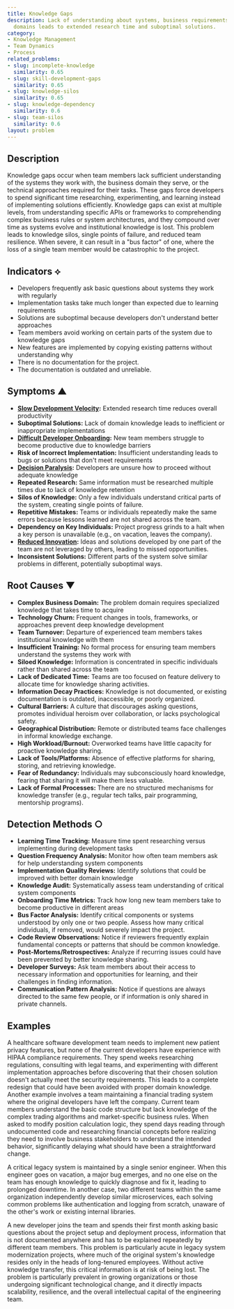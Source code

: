 ```yaml
---
title: Knowledge Gaps
description: Lack of understanding about systems, business requirements, or technical
  domains leads to extended research time and suboptimal solutions.
category:
- Knowledge Management
- Team Dynamics
- Process
related_problems:
- slug: incomplete-knowledge
  similarity: 0.65
- slug: skill-development-gaps
  similarity: 0.65
- slug: knowledge-silos
  similarity: 0.65
- slug: knowledge-dependency
  similarity: 0.6
- slug: team-silos
  similarity: 0.6
layout: problem
---
```


## Description

Knowledge gaps occur when team members lack sufficient understanding of the systems they work with, the business domain they serve, or the technical approaches required for their tasks. These gaps force developers to spend significant time researching, experimenting, and learning instead of implementing solutions efficiently. Knowledge gaps can exist at multiple levels, from understanding specific APIs or frameworks to comprehending complex business rules or system architectures, and they compound over time as systems evolve and institutional knowledge is lost. This problem leads to knowledge silos, single points of failure, and reduced team resilience. When severe, it can result in a "bus factor" of one, where the loss of a single team member would be catastrophic to the project.

## Indicators ⟡
- Developers frequently ask basic questions about systems they work with regularly
- Implementation tasks take much longer than expected due to learning requirements
- Solutions are suboptimal because developers don't understand better approaches
- Team members avoid working on certain parts of the system due to knowledge gaps
- New features are implemented by copying existing patterns without understanding why
- There is no documentation for the project.
- The documentation is outdated and unreliable.

## Symptoms ▲
- **[Slow Development Velocity](slow-development-velocity.md):** Extended research time reduces overall productivity
- **Suboptimal Solutions:** Lack of domain knowledge leads to inefficient or inappropriate implementations
- **[Difficult Developer Onboarding](difficult-developer-onboarding.md):** New team members struggle to become productive due to knowledge barriers
- **Risk of Incorrect Implementation:** Insufficient understanding leads to bugs or solutions that don't meet requirements
- **[Decision Paralysis](decision-paralysis.md):** Developers are unsure how to proceed without adequate knowledge
- **Repeated Research:** Same information must be researched multiple times due to lack of knowledge retention
- **Silos of Knowledge:** Only a few individuals understand critical parts of the system, creating single points of failure.
- **Repetitive Mistakes:** Teams or individuals repeatedly make the same errors because lessons learned are not shared across the team.
- **Dependency on Key Individuals:** Project progress grinds to a halt when a key person is unavailable (e.g., on vacation, leaves the company).
- **[Reduced Innovation](reduced-innovation.md):** Ideas and solutions developed by one part of the team are not leveraged by others, leading to missed opportunities.
- **Inconsistent Solutions:** Different parts of the system solve similar problems in different, potentially suboptimal ways.

## Root Causes ▼
- **Complex Business Domain:** The problem domain requires specialized knowledge that takes time to acquire
- **Technology Churn:** Frequent changes in tools, frameworks, or approaches prevent deep knowledge development
- **Team Turnover:** Departure of experienced team members takes institutional knowledge with them
- **Insufficient Training:** No formal process for ensuring team members understand the systems they work with
- **Siloed Knowledge:** Information is concentrated in specific individuals rather than shared across the team
- **Lack of Dedicated Time:** Teams are too focused on feature delivery to allocate time for knowledge sharing activities.
- **Information Decay Practices:** Knowledge is not documented, or existing documentation is outdated, inaccessible, or poorly organized.
- **Cultural Barriers:** A culture that discourages asking questions, promotes individual heroism over collaboration, or lacks psychological safety.
- **Geographical Distribution:** Remote or distributed teams face challenges in informal knowledge exchange.
- **High Workload/Burnout:** Overworked teams have little capacity for proactive knowledge sharing.
- **Lack of Tools/Platforms:** Absence of effective platforms for sharing, storing, and retrieving knowledge.
- **Fear of Redundancy:** Individuals may subconsciously hoard knowledge, fearing that sharing it will make them less valuable.
- **Lack of Formal Processes:** There are no structured mechanisms for knowledge transfer (e.g., regular tech talks, pair programming, mentorship programs).

## Detection Methods ○
- **Learning Time Tracking:** Measure time spent researching versus implementing during development tasks
- **Question Frequency Analysis:** Monitor how often team members ask for help understanding system components
- **Implementation Quality Reviews:** Identify solutions that could be improved with better domain knowledge
- **Knowledge Audit:** Systematically assess team understanding of critical system components
- **Onboarding Time Metrics:** Track how long new team members take to become productive in different areas
- **Bus Factor Analysis:** Identify critical components or systems understood by only one or two people. Assess how many critical individuals, if removed, would severely impact the project.
- **Code Review Observations:** Notice if reviewers frequently explain fundamental concepts or patterns that should be common knowledge.
- **Post-Mortems/Retrospectives:** Analyze if recurring issues could have been prevented by better knowledge sharing.
- **Developer Surveys:** Ask team members about their access to necessary information and opportunities for learning, and their challenges in finding information.
- **Communication Pattern Analysis:** Notice if questions are always directed to the same few people, or if information is only shared in private channels.

## Examples

A healthcare software development team needs to implement new patient privacy features, but none of the current developers have experience with HIPAA compliance requirements. They spend weeks researching regulations, consulting with legal teams, and experimenting with different implementation approaches before discovering that their chosen solution doesn't actually meet the security requirements. This leads to a complete redesign that could have been avoided with proper domain knowledge. Another example involves a team maintaining a financial trading system where the original developers have left the company. Current team members understand the basic code structure but lack knowledge of the complex trading algorithms and market-specific business rules. When asked to modify position calculation logic, they spend days reading through undocumented code and researching financial concepts before realizing they need to involve business stakeholders to understand the intended behavior, significantly delaying what should have been a straightforward change.

A critical legacy system is maintained by a single senior engineer. When this engineer goes on vacation, a major bug emerges, and no one else on the team has enough knowledge to quickly diagnose and fix it, leading to prolonged downtime. In another case, two different teams within the same organization independently develop similar microservices, each solving common problems like authentication and logging from scratch, unaware of the other's work or existing internal libraries. 

A new developer joins the team and spends their first month asking basic questions about the project setup and deployment process, information that is not documented anywhere and has to be explained repeatedly by different team members. This problem is particularly acute in legacy system modernization projects, where much of the original system's knowledge resides only in the heads of long-tenured employees. Without active knowledge transfer, this critical information is at risk of being lost. The problem is particularly prevalent in growing organizations or those undergoing significant technological change, and it directly impacts scalability, resilience, and the overall intellectual capital of the engineering team.